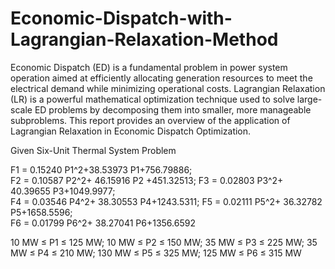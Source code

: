 # Economic-Dispatch-with-Lagrangian-Relaxation-Method

Economic Dispatch (ED) is a fundamental problem in power system operation aimed at efficiently allocating generation resources to meet the electrical demand while minimizing operational costs. Lagrangian Relaxation (LR) is a powerful mathematical optimization technique used to solve large-scale ED problems by decomposing them into smaller, more manageable subproblems. This report provides an overview of the application of Lagrangian Relaxation in Economic Dispatch Optimization.

Given Six-Unit Thermal System Problem

F1 = 0.15240 P1^2+38.53973 P1+756.79886;	 
F2 = 0.10587 P2^2+ 46.15916 P2 +451.32513;
F3 = 0.02803 P3^2+ 40.39655 P3+1049.9977;	 
F4 = 0.03546 P4^2+ 38.30553 P4+1243.5311;
F5 = 0.02111 P5^2+ 36.32782 P5+1658.5596;	 
F6 = 0.01799 P6^2+ 38.27041 P6+1356.6592

10 MW ≤ P1 ≤ 125 MW; 		10 MW ≤ P2 ≤ 150 MW;
35 MW ≤ P3 ≤ 225 MW; 		35 MW ≤ P4 ≤ 210 MW;
130 MW ≤ P5 ≤ 325 MW; 	125 MW ≤ P6 ≤ 315 MW


